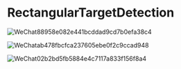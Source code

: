 # RectangularTargetDetection


![WeChat88958e082e441bcddad9cd7b0efa38c4](https://user-images.githubusercontent.com/105346862/167873302-af41ef8c-ffa1-44ed-a936-526af7e91501.png)

![WeChatab478fbcfca237605ebe0f2c9ccad948](https://user-images.githubusercontent.com/105346862/167873714-2cc525a1-6933-4852-8c91-b841b0988a81.png)

![WeChat02b2bd5fb5884e4c7117a833f156f8a4](https://user-images.githubusercontent.com/105346862/167875736-8c80b064-c809-4501-99ed-dc051034c77e.png)

